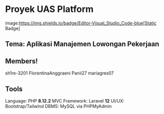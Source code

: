 # Proyek UAS Platform
image:https://img.shields.io/badge/Editor-Visual_Studio_Code-blue[Static Badge]

## Tema: Aplikasi Manajemen Lowongan Pekerjaan

## Members!

sh1re-3201
FlorentinaAnggraeni
Panii27
mariagres07

## Tools

Language: PHP **8.12.2**
MVC Framework: Laravel **12**
UI/UX: Bootstrap/Tailwind
DBMS: MySQL via PHPMyAdmin

